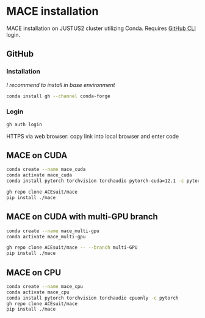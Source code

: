 # MACE installation

MACE installation on JUSTUS2 cluster utilizing Conda. Requires [GitHub CLI](https://cli.github.com) login.

## GitHub 
### Installation
*I recommend to install in base environment*
```bash
conda install gh --channel conda-forge
```

### Login
```bash
gh auth login
```
HTTPS via web browser: copy link into local browser and enter code

## MACE on CUDA
```bash
conda create --name mace_cuda
conda activate mace_cuda
conda install pytorch torchvision torchaudio pytorch-cuda=12.1 -c pytorch -c nvidia

gh repo clone ACEsuit/mace
pip install ./mace
```

## MACE on CUDA with multi-GPU branch
```bash
conda create --name mace_multi-gpu
conda activate mace_multi-gpu

gh repo clone ACEsuit/mace -- --branch multi-GPU
pip install ./mace
```

## MACE on CPU
```bash
conda create --name mace_cpu
conda activate mace_cpu
conda install pytorch torchvision torchaudio cpuonly -c pytorch
gh repo clone ACEsuit/mace 
pip install ./mace
```